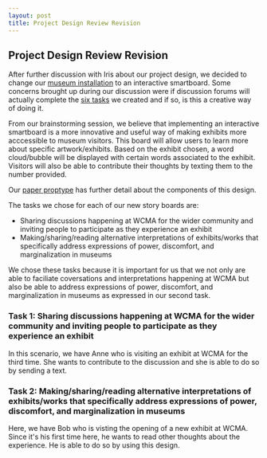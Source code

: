 ```yaml
---
layout: post
title: Project Design Review Revision 
---
```

## Project Design Review Revision 

After further discussion with Iris about our project design, we decided to change our [museum installation](https://museumsforall.github.io/2018-10-22-Project-Design-Review/) to an interactive smartboard. Some concerns brought up during our discussion were if discussion forums will actually complete the [six tasks](https://museumsforall.github.io/2018-10-15-project-task-review/) we created and if so, is this a creative way of doing it. 

From our brainstorming session, we believe that implementing an interactive smartboard is a more innovative and useful way of making exhibits more acccessible to museum visitors. This board will allow users to learn more about specific artwork/exhibits. Based on the exhibit chosen, a word cloud/bubble will be displayed with certain words associated to the exhibit. Visitors will also be able to contribute their thoughts by texting them to the number provided. 

Our [paper proptype](https://museumsforall.github.io/2018-10-29-Paper-Prototype/) has further detail about the components of this design. 

The tasks we chose for each of our new story boards are: 
* Sharing discussions happening at WCMA for the wider community and inviting people to participate as they experience an exhibit
* Making/sharing/reading alternative interpretations of exhibits/works that specifically address expressions of power, discomfort, and marginalization in museums

We chose these tasks because it is important for us that we not only are able to faciliate coversations and interpretations happening at WCMA but also be able to address expressions of power, discomfort, and marginalization in museums as expressed in our second task. 


### Task 1: Sharing discussions happening at WCMA for the wider community and inviting people to participate as they experience an exhibit
In this scenario, we have Anne who is visiting an exhibit at WCMA for the third time. She wants to contribute to the discussion and she is able to do so by sending a text. 
 

### Task 2: Making/sharing/reading alternative interpretations of exhibits/works that specifically address expressions of power, discomfort, and marginalization in museums
Here, we have Bob who is visting the opening of a new exhibit at WCMA. Since it's his first time here, he wants to read other thoughts about the experience. He is able to do so by using this design. 

